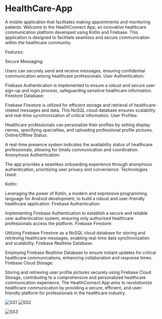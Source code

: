 # HealthCare-App

A mobile application that facilitates making appointments and monitoring patients.
Welcome to the HealthConnect App, an innovative healthcare communication platform developed using Kotlin and Firebase. This application is designed to facilitate seamless and secure communication within the healthcare community.

Features:

Secure Messaging:

Users can securely send and receive messages, ensuring confidential communication among healthcare professionals.
User Authentication:

Firebase Authentication is implemented to ensure a robust and secure user sign-up and login process, safeguarding sensitive healthcare information.
Firestore Database:

Firebase Firestore is utilized for efficient storage and retrieval of healthcare-related messages and data. This NoSQL cloud database ensures scalability and real-time synchronization of critical information.
User Profiles:

Healthcare professionals can personalize their profiles by setting display names, specifying specialties, and uploading professional profile pictures.
Online/Offline Status:

A real-time presence system indicates the availability status of healthcare professionals, allowing for timely communication and coordination.
Anonymous Authentication:

The app provides a seamless onboarding experience through anonymous authentication, prioritizing user privacy and convenience.
Technologies Used:

Kotlin:

Leveraging the power of Kotlin, a modern and expressive programming language for Android development, to build a robust and user-friendly healthcare application.
Firebase Authentication:

Implementing Firebase Authentication to establish a secure and reliable user authentication system, ensuring only authorized healthcare professionals access the platform.
Firebase Firestore:

Utilizing Firebase Firestore as a NoSQL cloud database for storing and retrieving healthcare messages, enabling real-time data synchronization and scalability.
Firebase Realtime Database:

Employing Firebase Realtime Database to ensure instant updates for critical healthcare communications, enhancing collaboration and response times.
Firebase Cloud Storage:

Storing and retrieving user profile pictures securely using Firebase Cloud Storage, contributing to a comprehensive and personalized healthcare communication experience.
The HealthConnect App aims to revolutionize healthcare communication by providing a secure, efficient, and user-friendly platform for professionals in the healthcare industry.









![SS1](https://github.com/SahejKaurkanda/HealthCare-App/assets/122624064/b0afd6eb-3277-4824-8653-09e13a0a3335)
![SS2](https://github.com/SahejKaurkanda/HealthCare-App/assets/122624064/99b9f577-d427-4ae7-9fcf-201140c948c7)



![SS3](https://github.com/SahejKaurkanda/HealthCare-App/assets/122624064/915592d2-3e52-4624-8fbd-86428bd3c3fb)

